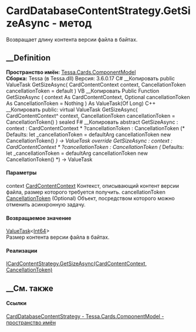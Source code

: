 # CardDatabaseContentStrategy.GetSizeAsync - метод
Возвращает длину контента версии файла в байтах.
##  __Definition
 **Пространство имён:**
[Tessa.Cards.ComponentModel](N_Tessa_Cards_ComponentModel.htm)  
 **Сборка:** Tessa (в Tessa.dll) Версия: 3.6.0.17
C# __Копировать
     public ValueTask<long> GetSizeAsync(
    	CardContentContext context,
    	CancellationToken cancellationToken = default
    )
VB __Копировать
     Public Function GetSizeAsync ( 
    	context As CardContentContext,
    	Optional cancellationToken As CancellationToken = Nothing
    ) As ValueTask(Of Long)
C++ __Копировать
     public:
    virtual ValueTask<long long> GetSizeAsync(
    	CardContentContext^ context, 
    	CancellationToken cancellationToken = CancellationToken()
    ) sealed
F# __Копировать
     abstract GetSizeAsync : 
            context : CardContentContext * 
            ?cancellationToken : CancellationToken 
    (* Defaults:
            let _cancellationToken = defaultArg cancellationToken new CancellationToken()
    *)
    -> ValueTask<int64> 
    override GetSizeAsync : 
            context : CardContentContext * 
            ?cancellationToken : CancellationToken 
    (* Defaults:
            let _cancellationToken = defaultArg cancellationToken new CancellationToken()
    *)
    -> ValueTask<int64> 
#### Параметры
context
[CardContentContext](T_Tessa_Cards_ComponentModel_CardContentContext.htm)
    Контекст, описывающий контент версии файла, размер которого требуется получить.
cancellationToken
[CancellationToken](https://learn.microsoft.com/dotnet/api/system.threading.cancellationtoken)
(Optional)
    Объект, посредством которого можно отменить асинхронную задачу.
#### Возвращаемое значение
[ValueTask](https://learn.microsoft.com/dotnet/api/system.threading.tasks.valuetask-1)<[Int64](https://learn.microsoft.com/dotnet/api/system.int64)>  
Размер контента версии файла в байтах.
#### Реализации
[ICardContentStrategy.GetSizeAsync(CardContentContext,
CancellationToken)](M_Tessa_Cards_ComponentModel_ICardContentStrategy_GetSizeAsync.htm)  
##  __См. также
#### Ссылки
[CardDatabaseContentStrategy -
](T_Tessa_Cards_ComponentModel_CardDatabaseContentStrategy.htm)
[Tessa.Cards.ComponentModel - пространство
имён](N_Tessa_Cards_ComponentModel.htm)
